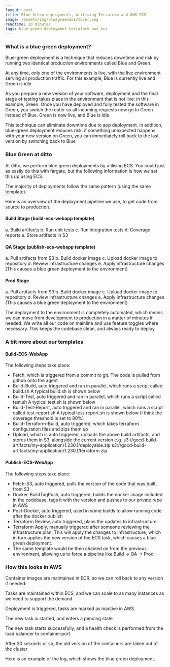 ```yaml
---
layout: post
title: Blue Green deployments, utilising Terraform and AWS ECS
image: /assets/img/bluegreenaws/cover.png
readtime: 10 minutes
tags: blue green deployment terraform aws ecs
---
```


### What is a blue green deployment?

Blue-green deployment is a technique that reduces downtime and risk by running two identical production environments called Blue and Green.

At any time, only one of the environments is live, with the live environment serving all production traffic. For this example, Blue is currently live and Green is idle.

As you prepare a new version of your software, deployment and the final stage of testing takes place in the environment that is not live: in this example, Green. Once you have deployed and fully tested the software in Green, you switch the router so all incoming requests now go to Green instead of Blue. Green is now live, and Blue is idle.

This technique can eliminate downtime due to app deployment. In addition, blue-green deployment reduces risk: if something unexpected happens with your new version on Green, you can immediately roll back to the last version by switching back to Blue

### Blue Green at ditto

At ditto, we perform blue green deployments by utilising ECS. You could just as easily do this with fargate, but the following information is how we set this up using ECS.

The majority of deployments follow the same pattern (using the same template).

Here is an overview of the deployment pipeline we use, to get code from source to production.

#### Build Stage (build-ecs-webapp template)
a. Build artifacts
b. Run unit tests
c. Run integration tests
d. Coverage reports
e. Store artifacts in S3

#### QA Stage (publish-ecs-webapp template)
a. Pull artifacts from S3
b. Build docker image
c. Upload docker image to repository
d. Review infrastructure changes
e. Apply infrastructure changes (This causes a blue green deployment to the environment) 

#### Prod Stage
a. Pull artifacts from S3
b. Build docker image
c. Upload docker image to repository
d. Review infrastructure changes
e. Apply infrastructure changes (This causes a blue green deployment to the environment)

The deployment to the environment is completely automated, which means we can move from development to production in a matter of minutes if needed. We write all our code on mainline and use feature toggles where necessary. This keeps the codebase clean, and always ready to deploy

### A bit more about our templates

#### Build-ECS-WebApp

The following steps take place:

- Fetch, which is triggered from a commit to git. The code is pulled from github onto the agent
- Build-Build, auto triggered and ran in parallel, which runs a script called build.sh A typical build.sh is shown below
- Build-Test, auto triggered and ran in parallel, which runs a script called test.sh A typical test.sh is shown below
- Build-Test-Report, auto triggered and ran in parallel, which runs a script called test-report.sh A typical test-report.sh is shown below (I think the coverage threshold is set to 80%)
- Build-Terraform-Build, auto triggered, which takes terraform configuration files and zips them up
- Upload, which is auto triggered, uploads the above build artifacts, and stores them in S3, alongside the current version
e.g. 
s3://gocd-build-artifacts/my-application/1.230.1/deployable.zip
s3://gocd-build-artifacts/my-application/1.230.1/terraform.zip

#### Publish-ECS-WebApp 

The following steps take place:

- Fetch-S3, auto triggered, pulls the version of the code that was built, from S3
- Docker-BuildTagPush, auto triggered, builds the docker image included in the codebase, tags it with the version and pushes to our private repo in AWS
- Post-Docker, auto triggered, used in some builds to allow running code after the docker publish
- Terraform Review, auto triggered, plans the updates to infrastructure
- Terraform Apply, manually triggered after someone reviewing the infrastructure plan. This will apply the changes to infrastructure, which in turn applies the new version of the ECS task, which causes a blue green deployment.
- The same template would be then chained on from the previous environment, allowing us to force a pipeline like Build → QA → Prod


### How this looks in AWS

Container images are maintained in ECR, so we can roll back to any version if needed: 

Tasks are maintained within ECS, and we can scale to as many instances as we need to support the demand.

Deployment is triggered, tasks are marked as inactive in AWS

The new task is started, and enters a pending state

The new task starts successfully, and a health check is performed from the load balancer to container:port

After 30 seconds or so, the old version of the containers are taken out of the cluster

Here is an example of the log, which shows the blue green deployment.